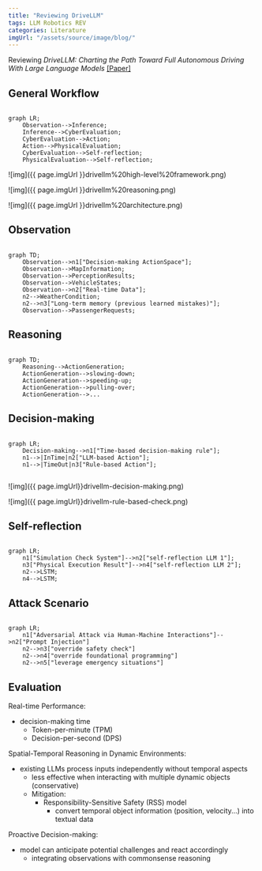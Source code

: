 ```yaml
---
title: "Reviewing DriveLLM"
tags: LLM Robotics REV
categories: Literature
imgUrl: "/assets/source/image/blog/"
---
```


Reviewing _DriveLLM: Charting the Path Toward Full Autonomous Driving With Large Language Models_ [[Paper]](https://ieeexplore.ieee.org/stamp/stamp.jsp?tp=&arnumber=10297415)








## General Workflow
```mermaid

graph LR;
    Observation-->Inference;
    Inference-->CyberEvaluation;
    CyberEvaluation-->Action;
    Action-->PhysicalEvaluation;
    CyberEvaluation-->Self-reflection;
    PhysicalEvaluation-->Self-reflection;
```

![img]({{ page.imgUrl }}drivellm%20high-level%20framework.png)

![img]({{ page.imgUrl }}drivellm%20reasoning.png)

![img]({{ page.imgUrl }}drivellm%20architecture.png)

## Observation
```mermaid

graph TD; 
    Observation-->n1["Decision-making ActionSpace"];
    Observation-->MapInformation;
    Observation-->PerceptionResults;
    Observation-->VehicleStates;
    Observation-->n2["Real-time Data"];
    n2-->WeatherCondition;
    n2-->n3["Long-term memory (previous learned mistakes)"];
    Observation-->PassengerRequests;
```

## Reasoning
```mermaid

graph TD;
    Reasoning-->ActionGeneration;
    ActionGeneration-->slowing-down;
    ActionGeneration-->speeding-up;
    ActionGeneration-->pulling-over;
    ActionGeneration-->...
```

## Decision-making

```mermaid

graph LR;
    Decision-making-->n1["Time-based decision-making rule"];
    n1-->|InTime|n2["LLM-based Action"];
    n1-->|TimeOut|n3["Rule-based Action"];
    
```
![img]({{ page.imgUrl}}drivellm-decision-making.png)

![img]({{ page.imgUrl}}drivellm-rule-based-check.png)

## Self-reflection

```mermaid

graph LR;
    n1["Simulation Check System"]-->n2["self-reflection LLM 1"];
    n3["Physical Execution Result"]-->n4["self-reflection LLM 2"];
    n2-->LSTM;
    n4-->LSTM;
```




## Attack Scenario
```mermaid

graph LR;
    n1["Adversarial Attack via Human-Machine Interactions"]-->n2["Prompt Injection"]
    n2-->n3["override safety check"]
    n2-->n4["override foundational programming"]
    n2-->n5["leverage emergency situations"]
```


## Evaluation

Real-time Performance:
- decision-making time
    - Token-per-minute (TPM)
    - Decision-per-second (DPS)

Spatial-Temporal Reasoning in Dynamic Environments:
- existing LLMs process inputs independently without temporal aspects
    - less effective when interacting with multiple dynamic objects (conservative)
    - Mitigation:
        - Responsibility-Sensitive Safety (RSS) model
            - convert temporal object information (position, velocity...) into textual data

Proactive Decision-making:
- model can anticipate potential challenges and react accordingly
    - integrating observations with commonsense reasoning

